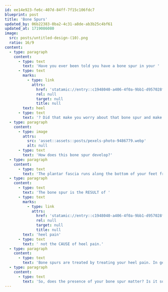 ```yaml
---
id: ee14e923-fe6c-407d-84ff-7f15c106fdc7
blueprint: post
title: 'Bone Spurs'
updated_by: 06b22383-0ba2-4c31-a8de-ab3b25c4bf61
updated_at: 1719086080
image:
  src: posts/untitled-design-(10).png
  ratio: 16/9
content:
  - type: paragraph
    content:
      - type: text
        text: 'Have you ever been told you have a bone spur in your '
      - type: text
        marks:
          - type: link
            attrs:
              href: 'statamic://entry::c1948040-a406-4f0a-9bb1-d957028f68ab'
              rel: null
              target: null
              title: null
        text: heel
      - type: text
        text: '? Did that make you worry about that bone spur and make you want it taken out surgically? Does that bone spur matter?'
  - type: paragraph
    content:
      - type: image
        attrs:
          src: 'asset::assets::posts/pexels-photo-9486779.webp'
          alt: null
      - type: text
        text: 'How does this bone spur develop?'
  - type: paragraph
    content:
      - type: text
        text: 'The plantar fascia runs along the bottom of your feet from your heel bone to end of your feet. Increasing stress and strain along the plantar fascia results in inflammation and microtears along the origin of the plantar fascia, or where the plantar fascia starts on the heel bone. The inflammation and microtears that occur causes the heel bone to respond with calcifications that extend out along the path of the plantar fascia.'
  - type: paragraph
    content:
      - type: text
        text: 'The bone spur is the RESULT of '
      - type: text
        marks:
          - type: link
            attrs:
              href: 'statamic://entry::c1948040-a406-4f0a-9bb1-d957028f68ab'
              rel: null
              target: null
              title: null
        text: 'heel pain'
      - type: text
        text: ' not the CAUSE of heel pain.'
  - type: paragraph
    content:
      - type: text
        text: 'Bone spurs are treated by treating your heel pain. In general, you treat heel pain with good supportive shoes and orthotics, icing, massaging the area, stretches, and anti-inflammatory medication.'
  - type: paragraph
    content:
      - type: text
        text: 'So, does the presence of your bone spur matter? Is it something that needs to be removed? The answer is No. Treat your heel pain so that you can get back to doing the activities you love to do and forget about that heel spur.'
---
```

